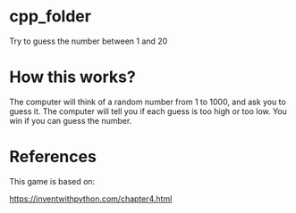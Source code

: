 # cpp_folder

Try to guess the number between 1 and 20


# How this works?

The computer will think of a random number from 1 to 1000, and ask you to guess it. The computer will tell you if each guess is too high or too low. You win if you can guess the number.


# References

This game is based on:

https://inventwithpython.com/chapter4.html
